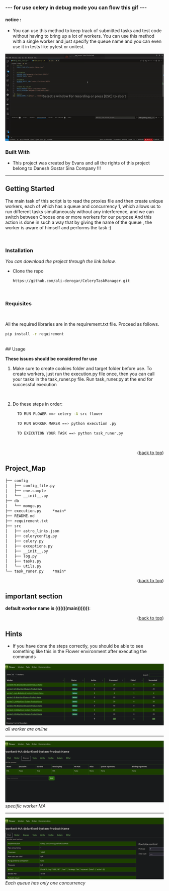 <div>

### --- for use celery in debug mode you can flow this gif ---
#### notice :
- You can use this method to keep track of submitted tasks and test code without having to bring up a lot of workers. You can use this method with a single worker and just specify the queue name and you can even use it in tests like pytest or unitest.
  

![Flow GIF](project/images//flow.gif)


### Built With


* This project was created by <span >Evans</span> and all the rights of this project belong to Danesh Gostar Sina Company !!! 

<hr>


<!-- GETTING STARTED -->
## Getting Started

The main task of this script is to read the proxies file and then create unique workers, each of which has a queue and concurrency 1, which allows us to run different tasks simultaneously without any interference, and we can switch between Choose one or more workers for our purpose
And this action is done in such a way that by giving the name of the queue , the worker is aware of himself and performs the task :)


<br>

### Installation

_You can download the project through the link below._

* Clone the repo

   ```sh
   https://github.com/ali-derogar/CeleryTaskManager.git
   ```
<br>

### Requisites
<br>

All the required libraries are in the requirement.txt file. Proceed as follows.


  ```sh
  pip install -r requirement
  ```

<br>
<!-- USAGE -->
## Usage


**These issues should be considered for use**

1. Make sure to create cookies folder and target folder before use.
   To create workers, just run the execution.py file once, then you can call your tasks in the task_runer.py file. Run task_runer.py at the end for successful execution

    <br>
2. Do these steps in order:
   <br>
    ```sh
      TO RUN FLOWER ==> celery -A src flower 
      ```
    ```sh
      TO RUN WORKER MAKER ==> python execution .py 
      ```
    ```sh
      TO EXECUTION YOUR TASK ==> python task_runer.py
    ```
    <br>

<p align="right">(<a href="#readme-top">back to top</a>)</p>


<!-- Project_Map -->
## Project_Map

```text 
├── config
│   ├── config_file.py
│   ├── env.sample
│   └── __init__.py
├── db
│   └── mongo.py
├── execution.py     *main*
├── README.md
├── requirement.txt
├── src
│   ├── astro_links.json
│   ├── celeryconfig.py
│   ├── celery.py
│   ├── exceptions.py
│   ├── __init__.py
│   ├── log.py
│   ├── tasks.py
│   └── utils.py
└── task_runer.py    *main*

```




<p align="right">(<a href="#readme-top">back to top</a>)</p>

<!-- Configure -->
## important section

**default worker name is (((((((main)))))))**:



<p align="right">(<a href="#readme-top">back to top</a>)</p>


<!-- Hints -->
## Hints

* If you have done the steps correctly, you should be able to see something like this in the Flower environment after executing the commands



![Semantic description of image](project/images/2.png)*all worker are online*

<hr>

![Semantic description of image](project/images/1.png)*specific worker MA*

<hr>

![Semantic description of image](project/images/3.png)*Each queue has only one concurrency*


</div>